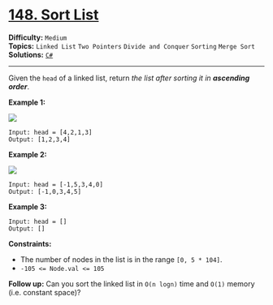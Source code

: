 # [148. Sort List](https://leetcode.com/problems/sort-list/)

**Difficulty:** `Medium`  
**Topics:** `Linked List` `Two Pointers` `Divide and Conquer` `Sorting` `Merge Sort`  
**Solutions:** [`C#`](../../src/csharp/challenges/Problems/SortList.cs)  

---

Given the `head` of a linked list, return *the list after sorting it in **ascending order***.

**Example 1:**

![](https://assets.leetcode.com/uploads/2020/09/14/sort_list_1.jpg)

```
Input: head = [4,2,1,3]
Output: [1,2,3,4]
```

**Example 2:**

![](https://assets.leetcode.com/uploads/2020/09/14/sort_list_2.jpg)

```
Input: head = [-1,5,3,4,0]
Output: [-1,0,3,4,5]
```

**Example 3:**

```
Input: head = []
Output: []
```

**Constraints:**

* The number of nodes in the list is in the range `[0, 5 * 104]`.
* `-105 <= Node.val <= 105`

**Follow up:** Can you sort the linked list in `O(n logn)` time and `O(1)` memory (i.e. constant space)?